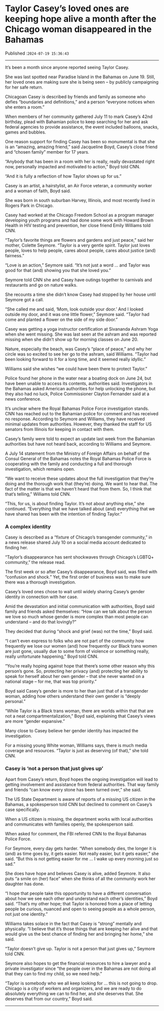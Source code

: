 # Taylor Casey’s loved ones are keeping hope alive a month after the Chicago woman disappeared in the Bahamas

Published :`2024-07-19 15:36:43`

---

It’s been a month since anyone reported seeing Taylor Casey.

She was last spotted near Paradise Island in the Bahamas on June 19. Still, her loved ones are making sure she is being seen – by publicly campaigning for her safe return.

Chicagoan Casey is described by friends and family as someone who defies “boundaries and definitions,” and a person “everyone notices when she enters a room.”

When members of her community gathered July 11 to mark Casey’s 42nd birthday, plead with Bahamian police to keep searching for her and ask federal agencies to provide assistance, the event included balloons, snacks, games and bubbles.

One reason support for finding Casey has been so monumental is that she is an “amazing, amazing friend,” said Jacqueline Boyd, Casey’s close friend and “chosen family” member for 17 years.

“Anybody that has been in a room with her is really, really devastated right now, personally impacted and motivated to action,” Boyd told CNN.

“And it is fully a reflection of how Taylor shows up for us.”

Casey is an artist, a hairstylist, an Air Force veteran, a community worker and a woman of faith, Boyd said.

She was born in south suburban Harvey, Illinois, and most recently lived in Rogers Park in Chicago.

Casey had worked at the Chicago Freedom School as a program manager developing youth programs and had done some work with Howard Brown Health in HIV testing and prevention, her close friend Emily Williams told CNN.

“Taylor’s favorite things are flowers and gardens and just peace,” said her mother, Colette Seymore. “Taylor is a very gentle spirit. Taylor just loves people, loves to help people, cares about people, cares about justice (and) fairness.”

“Love is an action,” Seymore said. “It’s not just a word … and Taylor was good for that (and) showing you that she loved you.”

Seymore told CNN she and Casey have outings together to carnivals and restaurants and go on nature walks.

She recounts a time she didn’t know Casey had stopped by her house until Seymore got a call.

“She called me and said, ‘Mom, look outside your door.’ And I looked outside my door, and it was one little flower,” Seymore said. “Taylor had come and planted a flower on the side of my side door.”

Casey was getting a yoga instructor certification at Sivananda Ashram Yoga when she went missing. She was last seen at the ashram and was reported missing when she didn’t show up for morning classes on June 20.

Nature, especially the beach, was Casey’s “place of peace,” and why her circle was so excited to see her go to the ashram, said Williams. “Taylor had been looking forward to it for a long time, and it seemed really idyllic.”

Williams said she wishes “we could have been there to protect Taylor.”

Police found her phone in the water near a boating dock on June 24, but have been unable to access its contents, authorities said. Investigators in the Bahamas asked American authorities for help unlocking the phone, but they also had no luck, Police Commissioner Clayton Fernander said at a news conference.

It’s unclear where the Royal Bahamas Police Force investigation stands. CNN has reached out to the Bahamian police for comment and has received no response. According to Seymore and Williams, they have received minimal updates from authorities. However, they thanked the staff for US senators from Illinois for keeping in contact with them.

Casey’s family were told to expect an update last week from the Bahamian authorities but have not heard back, according to Williams and Seymore.

A July 14 statement from the Ministry of Foreign Affairs on behalf of the Consul General of the Bahamas notes the Royal Bahamas Police Force is cooperating with the family and conducting a full and thorough investigation, which remains open.

“We want to receive these updates about the full investigation that they’re doing and the thorough work that (they’re) doing. We want to hear that. The fact of the matter is that we haven’t heard that from them. So, I think that that’s telling,” Williams told CNN.

“This, for us, is about finding Taylor. It’s not about anything else,” she continued. “Everything that we have talked about (and) everything that we have shared has been with the intention of finding Taylor.”

### A complex identity

Casey is described as a “fixture of Chicago’s transgender community,” in a news release shared July 10 on a social media account dedicated to finding her.

“Taylor’s disappearance has sent shockwaves through Chicago’s LGBTQ+ community,” the release read.

The first week or so after Casey’s disappearance, Boyd said, was filled with “confusion and shock.” Yet, the first order of business was to make sure there was a thorough investigation.

Casey’s loved ones chose to wait until widely sharing Casey’s gender identity in connection with her case.

Amid the devastation and initial communication with authorities, Boyd said family and friends asked themselves: “How can we talk about the person we love so much whose gender is more complex than most people can understand – and do that lovingly?”

They decided that during “shock and grief (was) not the time,” Boyd said.

“I can’t even express to folks who are not part of the community how frequently we lose our women (and) how frequently our Black trans women are just gone, usually due to some form of violence or something really, really unfortunate happening,” Boyd told CNN.

“You’re really hoping against hope that there’s some other reason why this person’s gone. So, protecting her privacy (and) protecting her ability to speak for herself about her own gender – that she never wanted on a national stage – for me, that was top priority.”

Boyd said Casey’s gender is more to her than just that of a transgender woman, adding how others understand their own gender is “deeply personal.”

“While Taylor is a Black trans woman, there are worlds within that that are not a neat compartmentalization,” Boyd said, explaining that Casey’s views are more “gender expansive.”

Many close to Casey believe her gender identity has impacted the investigation.

For a missing young White woman, Williams says, there is much media coverage and resources. “Taylor is just as deserving (of that),” she told CNN.

### Casey is ‘not a person that just gives up’

Apart from Casey’s return, Boyd hopes the ongoing investigation will lead to getting involvement and assistance from federal authorities. That way family and friends “can know every stone has been turned over,” she said.

The US State Department is aware of reports of a missing US citizen in the Bahamas, a spokesperson told CNN but declined to comment on Casey’s case specifically.

When a US citizen is missing, the department works with local authorities and communicates with families openly, the spokesperson said.

When asked for comment, the FBI referred CNN to the Royal Bahamas Police Force.

For Seymore, every day gets harder. “When somebody dies, the longer it is (and) as time goes by, it gets easier. Not really easier, but it gets easier,” she said. “But this is not getting easier for me … I wake up every morning just so sad.”

She does have hope and believes Casey is alive, added Seymore. It also puts “a smile on (her) face” when she thinks of all the community work her daughter has done.

“I hope that people take this opportunity to have a different conversation about how we see each other and understand each other’s identities,” Boyd said. “That’s my other hope; that Taylor is honored from a place of letting people be curious, nuanced and open to seeing people as a whole person, not just one identity.”

Williams takes solace in the fact that Casey is “strong” mentally and physically. “I believe that it’s those things that are keeping her alive and that would give us the best chance of finding her and bringing her home,” she said.

“Taylor doesn’t give up. Taylor is not a person that just gives up,” Seymore told CNN.

Seymore also hopes to get the financial resources to hire a lawyer and a private investigator since “the people over in the Bahamas are not doing all that they can to find my child, so we need help.”

“Taylor is somebody who we all keep looking for … this is not going to drop. Chicago is a city of workers and organizers, and we are ready to do absolutely everything we can to find her, and she deserves that. She deserves that from our country,” Boyd said.

---

